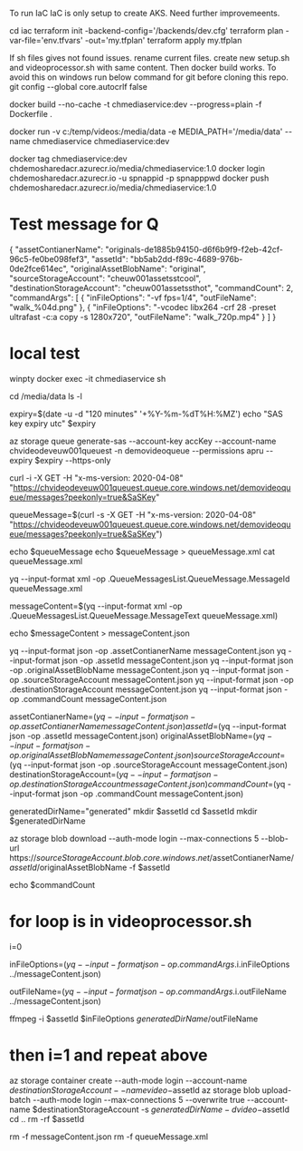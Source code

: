 To run IaC
IaC is only setup to create AKS. Need further improvemeents.

cd iac
terraform init -backend-config='/backends/dev.cfg'
terraform plan -var-file='env.tfvars' -out='my.tfplan'
terraform apply my.tfplan

If sh files gives not found issues. rename current files. create new setup.sh and videoprocessor.sh with same content.
Then docker build works. To avoid this on windows run below command for git before cloning this repo.
git config --global core.autocrlf false

docker build --no-cache -t chmediaservice:dev --progress=plain -f Dockerfile .

docker run -v c:/temp/videos:/media/data -e MEDIA_PATH='/media/data' --name chmediaservice chmediaservice:dev



docker tag chmediaservice:dev chdemosharedacr.azurecr.io/media/chmediaservice:1.0
docker login chdemosharedacr.azurecr.io -u spnappid -p spnapppwd
docker push chdemosharedacr.azurecr.io/media/chmediaservice:1.0

# Test message for Q

{
    "assetContianerName": "originals-de1885b94150-d6f6b9f9-f2eb-42cf-96c5-fe0be098fef3",
    "assetId":  "bb5ab2dd-f89c-4689-976b-0de2fce614ec",
    "originalAssetBlobName": "original",
    "sourceStorageAccount": "cheuw001assetsstcool",
    "destinationStorageAccount": "cheuw001assetssthot",
    "commandCount": 2,
    "commandArgs": [
        {
        "inFileOptions": "-vf fps=1/4",
        "outFileName": "walk_%04d.png"
        },
        {
        "inFileOptions": "-vcodec libx264 -crf 28 -preset ultrafast -c:a copy -s 1280x720",
        "outFileName": "walk_720p.mp4"
        }
    ]
}

# local test

winpty docker exec -it chmediaservice sh

cd /media/data
ls -l

expiry=$(date -u -d "120 minutes" '+%Y-%m-%dT%H:%MZ')
echo "SAS key expiry utc" $expiry

az storage queue generate-sas --account-key accKey --account-name chvideodeveuw001queuest -n demovideoqueue --permissions apru --expiry $expiry --https-only

curl -i -X GET -H "x-ms-version: 2020-04-08" "https://chvideodeveuw001queuest.queue.core.windows.net/demovideoqueue/messages?peekonly=true&SaSKey"

queueMessage=$(curl -s -X GET -H "x-ms-version: 2020-04-08" "https://chvideodeveuw001queuest.queue.core.windows.net/demovideoqueue/messages?peekonly=true&SaSKey")

echo $queueMessage
echo $queueMessage > queueMessage.xml
cat queueMessage.xml

yq --input-format xml -op .QueueMessagesList.QueueMessage.MessageId queueMessage.xml

messageContent=$(yq --input-format xml -op .QueueMessagesList.QueueMessage.MessageText queueMessage.xml)

echo $messageContent > messageContent.json

yq --input-format json -op .assetContianerName messageContent.json
yq --input-format json -op .assetId messageContent.json
yq --input-format json -op .originalAssetBlobName messageContent.json
yq --input-format json -op .sourceStorageAccount messageContent.json
yq --input-format json -op .destinationStorageAccount messageContent.json
yq --input-format json -op .commandCount messageContent.json

assetContianerName=$(yq --input-format json -op .assetContianerName messageContent.json)
assetId=$(yq --input-format json -op .assetId messageContent.json)
originalAssetBlobName=$(yq --input-format json -op .originalAssetBlobName messageContent.json)
sourceStorageAccount=$(yq --input-format json -op .sourceStorageAccount messageContent.json)
destinationStorageAccount=$(yq --input-format json -op .destinationStorageAccount messageContent.json)
commandCount=$(yq --input-format json -op .commandCount messageContent.json)

generatedDirName="generated"
mkdir $assetId
cd $assetId
mkdir $generatedDirName

az storage blob download --auth-mode login --max-connections 5 --blob-url https://$sourceStorageAccount.blob.core.windows.net/$assetContianerName/$assetId/$originalAssetBlobName -f $assetId

echo $commandCount

# for loop is in videoprocessor.sh
i=0

inFileOptions=$(yq --input-format json -op .commandArgs.$i.inFileOptions ../messageContent.json)

outFileName=$(yq --input-format json -op .commandArgs.$i.outFileName ../messageContent.json)

ffmpeg -i $assetId $inFileOptions $generatedDirName/$outFileName

# then i=1 and repeat above

az storage container create --auth-mode login --account-name $destinationStorageAccount --name video-$assetId
az storage blob upload-batch --auth-mode login --max-connections 5 --overwrite true --account-name $destinationStorageAccount -s $generatedDirName -d video-$assetId
cd ..
rm -rf $assetId

rm -f messageContent.json
rm -f queueMessage.xml


